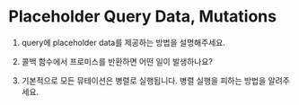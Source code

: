 # Placeholder Query Data, Mutations

1. query에 placeholder data를 제공하는 방법을 설명해주세요.

2. 콜백 함수에서 프로미스를 반환하면 어떤 일이 발생하나요?

3. 기본적으로 모든 뮤테이션은 병렬로 실행됩니다. 병렬 실행을 피하는 방법을 알려주세요.

